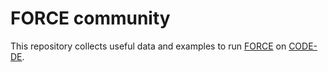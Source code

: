 # FORCE community

This repository collects useful data and examples to run [FORCE](https://github.com/davidfrantz/force) on [CODE-DE](https://code-de.org/).
